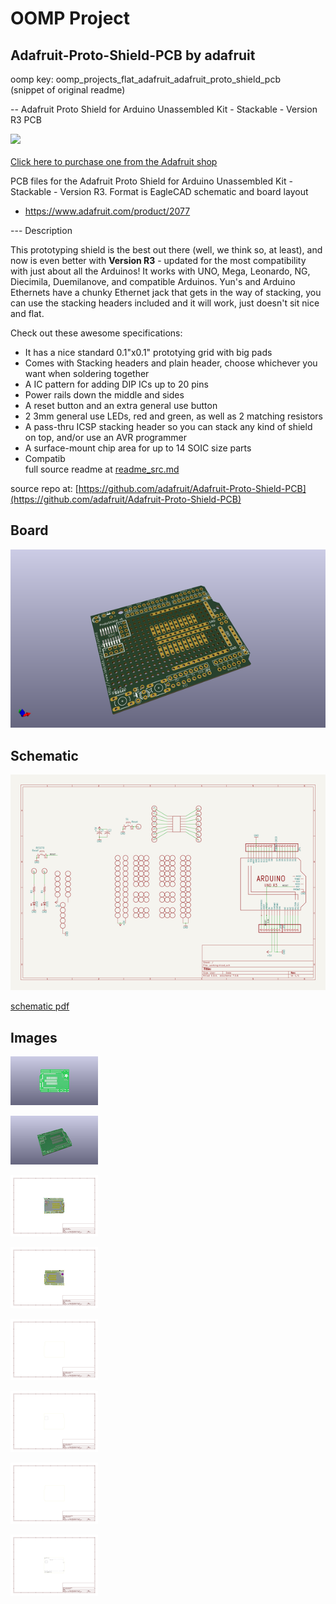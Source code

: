 # OOMP Project  
## Adafruit-Proto-Shield-PCB  by adafruit  
  
oomp key: oomp_projects_flat_adafruit_adafruit_proto_shield_pcb  
(snippet of original readme)  
  
-- Adafruit Proto Shield for Arduino Unassembled Kit - Stackable - Version R3 PCB  
  
<a href="http://www.adafruit.com/products/2077"><img src="assets/2077.jpg?raw=true" width="500px"><br/>  
Click here to purchase one from the Adafruit shop</a>  
  
PCB files for the Adafruit Proto Shield for Arduino Unassembled Kit - Stackable - Version R3. Format is EagleCAD schematic and board layout  
* https://www.adafruit.com/product/2077  
  
--- Description  
  
This prototyping shield is the best out there (well, we think so, at least), and now is even better with **Version R3** - updated for the most compatibility with just about all the Arduinos! It works with UNO, Mega, Leonardo, NG, Diecimila, Duemilanove, and compatible Arduinos. Yun's and Arduino Ethernets have a chunky Ethernet jack that gets in the way of stacking, you can use the stacking headers included and it will work, just doesn't sit nice and flat.  
  
Check out these awesome specifications:  
  
 * It has a nice standard 0.1"x0.1" prototying grid with big pads  
 * Comes with Stacking headers and plain header, choose whichever you want when soldering together  
 * A IC pattern for adding DIP ICs up to 20 pins  
 * Power rails down the middle and sides  
 * A reset button and an extra general use button  
 * 2 3mm general use LEDs, red and green, as well as 2 matching resistors  
 * A pass-thru ICSP stacking header so you can stack any kind of shield on top, and/or use an AVR programmer  
 * A surface-mount chip area for up to 14 SOIC size parts  
 * Compatib  
  full source readme at [readme_src.md](readme_src.md)  
  
source repo at: [https://github.com/adafruit/Adafruit-Proto-Shield-PCB](https://github.com/adafruit/Adafruit-Proto-Shield-PCB)  
## Board  
  
[![working_3d.png](working_3d_600.png)](working_3d.png)  
## Schematic  
  
[![working_schematic.png](working_schematic_600.png)](working_schematic.png)  
  
[schematic pdf](working_schematic.pdf)  
## Images  
  
[![working_3D_bottom.png](working_3D_bottom_140.png)](working_3D_bottom.png)  
  
[![working_3D_top.png](working_3D_top_140.png)](working_3D_top.png)  
  
[![working_assembly_page_01.png](working_assembly_page_01_140.png)](working_assembly_page_01.png)  
  
[![working_assembly_page_02.png](working_assembly_page_02_140.png)](working_assembly_page_02.png)  
  
[![working_assembly_page_03.png](working_assembly_page_03_140.png)](working_assembly_page_03.png)  
  
[![working_assembly_page_04.png](working_assembly_page_04_140.png)](working_assembly_page_04.png)  
  
[![working_assembly_page_05.png](working_assembly_page_05_140.png)](working_assembly_page_05.png)  
  
[![working_assembly_page_06.png](working_assembly_page_06_140.png)](working_assembly_page_06.png)  

